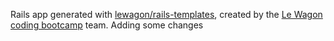 Rails app generated with [lewagon/rails-templates](https://github.com/lewagon/rails-templates), created by the [Le Wagon coding bootcamp](https://www.lewagon.com) team.
Adding some changes
